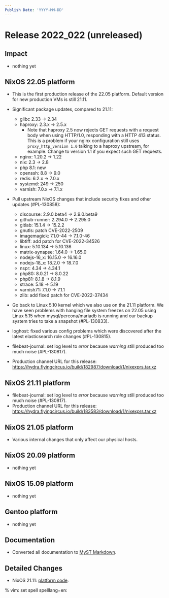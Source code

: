 ```yaml
---
Publish Date: 'YYYY-MM-DD'
---
```


# Release 2022_022 (unreleased)

## Impact

- nothing yet

## NixOS 22.05 platform

- This is the first production release of the 22.05 platform.
  Default version for new production VMs is still 21.11.

- Significant package updates, compared to 21.11:

  - glibc 2.33 -> 2.34
  - haproxy: 2.3.x -> 2.5.x
    - Note that haproxy 2.5 now rejects GET requests with a request body when
      using HTTP/1.0, responding with a HTTP 413 status. This is a problem if
      your nginx configuration still uses `proxy_http_version 1.0` talking to
      a haproxy upstream, for example. Change to version 1.1 if you expect
      such GET requests.
  - nginx: 1.20.2 -> 1.22
  - nix: 2.3 -> 2.8
  - php 8.1: new
  - openssh: 8.8 -> 9.0
  - redis: 6.2.x -> 7.0.x
  - systemd: 249 -> 250
  - varnish: 7.0.x -> 7.1.x

- Pull upstream NixOS changes that include security fixes and other updates (#PL-130858):

  - discourse: 2.9.0.beta4 -> 2.9.0.beta9
  - github-runner: 2.294.0 -> 2.295.0
  - gitlab: 15.1.4 -> 15.2.2
  - gnutls: patch CVE-2022-2509
  - imagemagick: 7.1.0-44 -> 7.1.0-46
  - libtiff: add patch for CVE-2022-34526
  - linux: 5.10.134 -> 5.10.136
  - matrix-synapse: 1.64.0 -> 1.65.0
  - nodejs-16_x: 16.15.0 -> 16.16.0
  - nodejs-18_x: 18.2.0 -> 18.7.0
  - nspr: 4.34 -> 4.34.1
  - php80: 8.0.21 -> 8.0.22
  - php81: 8.1.8 -> 8.1.9
  - strace: 5.18 -> 5.19
  - varnish71: 7.1.0 -> 7.1.1
  - zlib: add fixed patch for CVE-2022-37434

- Go back to Linux 5.10 kernel which we also use on the 21.11 platform. We
  have seen problems with hanging file system freezes on 22.05 using Linux
  5.15 when mysql/percona/mariadb is running and our backup system tries to
  take a snapshot (#PL-130833).

- loghost: fixed various config problems which were discovered after the
  latest elasticsearch role changes (#PL-130815).

- filebeat-journal: set log level to *error* because *warning* still produced
  too much noise (#PL-130817).

- Production channel URL for this release: https://hydra.flyingcircus.io/build/182987/download/1/nixexprs.tar.xz

## NixOS 21.11 platform

- filebeat-journal: set log level to *error* because *warning* still produced
  too much noise (#PL-130817).
- Production channel URL for this release: https://hydra.flyingcircus.io/build/183583/download/1/nixexprs.tar.xz

## NixOS 21.05 platform

- Various internal changes that only affect our physical hosts.

## NixOS 20.09 platform

- nothing yet

## NixOS 15.09 platform

- nothing yet

## Gentoo platform

- nothing yet

## Documentation

- Converted all documentation to [MyST Markdown](https://myst-parser.readthedocs.io).

## Detailed Changes

- NixOS 21.11: [platform code](https://github.com/flyingcircusio/fc-nixos/compare/fc/r2022_021/21.11...cef6309db9790d147f2b516b484dd0db69de11b8).

% vim: set spell spelllang=en:
